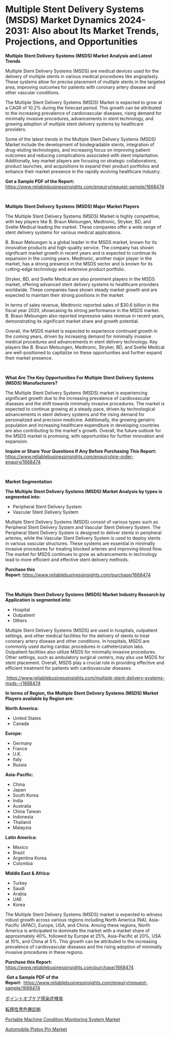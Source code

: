 <p><h1>Multiple Stent Delivery Systems (MSDS) Market Dynamics 2024-2031: Also about Its Market Trends, Projections, and Opportunities</h1></p><p><strong>Multiple Stent Delivery Systems (MSDS) Market Analysis and Latest Trends</strong></p>
<p><p>Multiple Stent Delivery Systems (MSDS) are medical devices used for the delivery of multiple stents in various medical procedures like angioplasty. These systems allow for precise placement of multiple stents in the targeted area, improving outcomes for patients with coronary artery disease and other vascular conditions.</p><p>The Multiple Stent Delivery Systems (MSDS) Market is expected to grow at a CAGR of 10.2% during the forecast period. This growth can be attributed to the increasing prevalence of cardiovascular diseases, rising demand for minimally invasive procedures, advancements in stent technology, and growing adoption of multiple stent delivery systems by healthcare providers.</p><p>Some of the latest trends in the Multiple Stent Delivery Systems (MSDS) Market include the development of biodegradable stents, integration of drug-eluting technologies, and increasing focus on improving patient outcomes and reducing complications associated with stent implantation. Additionally, key market players are focusing on strategic collaborations, product launches, and acquisitions to expand their product portfolios and enhance their market presence in the rapidly evolving healthcare industry.</p></p>
<p><strong>Get a Sample PDF of the Report:&nbsp;</strong> <a href="https://www.reliablebusinessinsights.com/enquiry/request-sample/1668474">https://www.reliablebusinessinsights.com/enquiry/request-sample/1668474</a></p>
<p>&nbsp;</p>
<p><strong>Multiple Stent Delivery Systems (MSDS) Major Market Players</strong></p>
<p><p>The Multiple Stent Delivery Systems (MSDS) Market is highly competitive, with key players like B. Braun Melsungen, Medtronic, Stryker, BD, and Svelte Medical leading the market. These companies offer a wide range of stent delivery systems for various medical applications.</p><p>B. Braun Melsungen is a global leader in the MSDS market, known for its innovative products and high-quality service. The company has shown significant market growth in recent years and is expected to continue its expansion in the coming years. Medtronic, another major player in the market, has a strong presence in the MSDS sector and is known for its cutting-edge technology and extensive product portfolio.</p><p>Stryker, BD, and Svelte Medical are also prominent players in the MSDS market, offering advanced stent delivery systems to healthcare providers worldwide. These companies have shown steady market growth and are expected to maintain their strong positions in the market.</p><p>In terms of sales revenue, Medtronic reported sales of $30.6 billion in the fiscal year 2020, showcasing its strong performance in the MSDS market. B. Braun Melsungen also reported impressive sales revenue in recent years, demonstrating its significant market share and growth potential.</p><p>Overall, the MSDS market is expected to experience continued growth in the coming years, driven by increasing demand for minimally invasive medical procedures and advancements in stent delivery technology. Key players like B. Braun Melsungen, Medtronic, Stryker, BD, and Svelte Medical are well-positioned to capitalize on these opportunities and further expand their market presence.</p></p>
<p>&nbsp;</p>
<p><strong>What Are The Key Opportunities For Multiple Stent Delivery Systems (MSDS) Manufacturers?</strong></p>
<p><p>The Multiple Stent Delivery Systems (MSDS) market is experiencing significant growth due to the increasing prevalence of cardiovascular diseases and the shift towards minimally invasive procedures. The market is expected to continue growing at a steady pace, driven by technological advancements in stent delivery systems and the rising demand for personalized and precision medicine. Additionally, the growing geriatric population and increasing healthcare expenditure in developing countries are also contributing to the market's growth. Overall, the future outlook for the MSDS market is promising, with opportunities for further innovation and expansion.</p></p>
<p><strong>Inquire or Share Your Questions If Any Before Purchasing This Report:</strong> <a href="https://www.reliablebusinessinsights.com/enquiry/pre-order-enquiry/1668474">https://www.reliablebusinessinsights.com/enquiry/pre-order-enquiry/1668474</a></p>
<p>&nbsp;</p>
<p><strong>Market Segmentation</strong></p>
<p><strong>The Multiple Stent Delivery Systems (MSDS) Market Analysis by types is segmented into:</strong></p>
<p><ul><li>Peripheral Stent Delivery System</li><li>Vascular Stent Delivery System</li></ul></p>
<p><p>Multiple Stent Delivery Systems (MSDS) consist of various types such as Peripheral Stent Delivery System and Vascular Stent Delivery System. The Peripheral Stent Delivery System is designed to deliver stents in peripheral arteries, while the Vascular Stent Delivery System is used to deploy stents in various vascular structures. These systems are essential in minimally invasive procedures for treating blocked arteries and improving blood flow. The market for MSDS continues to grow as advancements in technology lead to more efficient and effective stent delivery methods.</p></p>
<p><strong>Purchase this Report:&nbsp;</strong><a href="https://www.reliablebusinessinsights.com/purchase/1668474">https://www.reliablebusinessinsights.com/purchase/1668474</a></p>
<p>&nbsp;</p>
<p><strong>The Multiple Stent Delivery Systems (MSDS) Market Industry Research by Application is segmented into:</strong></p>
<p><ul><li>Hospital</li><li>Outpatient</li><li>Others</li></ul></p>
<p><p>Multiple Stent Delivery Systems (MSDS) are used in hospitals, outpatient settings, and other medical facilities for the delivery of stents to treat coronary artery disease and other conditions. In hospitals, MSDS are commonly used during cardiac procedures in catheterization labs. Outpatient facilities also utilize MSDS for minimally invasive procedures. Other settings, such as ambulatory surgical centers, may also use MSDS for stent placement. Overall, MSDS play a crucial role in providing effective and efficient treatment for patients with cardiovascular diseases.</p></p>
<p><a href="https://www.reliablebusinessinsights.com/multiple-stent-delivery-systems-msds--r1668474">&nbsp;https://www.reliablebusinessinsights.com/multiple-stent-delivery-systems-msds--r1668474</a></p>
<p><strong>In terms of Region, the Multiple Stent Delivery Systems (MSDS) Market Players available by Region are:</strong></p>
<p>
    <p> <strong> North America: </strong>
        <ul>
            <li>United States</li>
            <li>Canada</li>
        </ul>
        </p> 
    <p> <strong> Europe: </strong>
        <ul>
            <li>Germany</li>
            <li>France</li>
            <li>U.K.</li>
            <li>Italy</li>
            <li>Russia</li>
        </ul>
        </p> 
    <p> <strong> Asia-Pacific: </strong>
        <ul>
            <li>China</li>
            <li>Japan</li>
            <li>South Korea</li>
            <li>India</li>
            <li>Australia</li>
            <li>China Taiwan</li>
            <li>Indonesia</li>
            <li>Thailand</li>
            <li>Malaysia</li>
        </ul>
        </p> 
    <p> <strong> Latin America: </strong>
        <ul>
            <li>Mexico</li>
            <li>Brazil</li>
            <li>Argentina Korea</li>
            <li>Colombia</li>
        </ul>
        </p> 
    <p> <strong> Middle East & Africa: </strong>
        <ul>
            <li>Turkey</li>
            <li>Saudi</li>
            <li>Arabia</li>
            <li>UAE</li>
            <li>Korea</li>
        </ul>
    </p>
    </p>
<p><p>The Multiple Stent Delivery Systems (MSDS) market is expected to witness robust growth across various regions including North America (NA), Asia-Pacific (APAC), Europe, USA, and China. Among these regions, North America is anticipated to dominate the market with a market share of approximately 40%, followed by Europe at 25%, Asia-Pacific at 20%, USA at 10%, and China at 5%. This growth can be attributed to the increasing prevalence of cardiovascular diseases and the rising adoption of minimally invasive procedures in these regions.</p></p>
<p><strong>Purchase this Report: </strong><a href="https://www.reliablebusinessinsights.com/purchase/1668474">https://www.reliablebusinessinsights.com/purchase/1668474</a></p>
<p>&nbsp;<strong>Get a Sample PDF of the Report:&nbsp;&nbsp;</strong><a href="https://www.reliablebusinessinsights.com/enquiry/request-sample/1668474">https://www.reliablebusinessinsights.com/enquiry/request-sample/1668474</a></p>
<p><strong></strong></p>
<p><p><a href="https://github.com/alyle7648/Market-Research-Report-List-2/blob/main/7655542170643.md">ポイントオブケア感染症検査</a></p><p><a href="https://github.com/leigh4852023/Market-Research-Report-List-1/blob/main/6769341170644.md">転移性黒色腫診断</a></p><p><a href="https://github.com/KeeganBarrows2023/Market-Research-Report-List-2/blob/main/portable-machine-condition-monitoring-system-market.md">Portable Machine Condition Monitoring System Market</a></p><p><a href="https://github.com/Alonsoolds3wq1d81czn8rbol/Market-Research-Report-List-3/blob/main/automobile-piston-pin-market.md">Automobile Piston Pin Market</a></p></p>